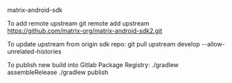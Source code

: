 matrix-android-sdk

To add remote upstream
git remote add upstream https://github.com/matrix-org/matrix-android-sdk2.git

To update upstream from origin sdk repo:
git pull upstream develop --allow-unrelated-histories

To publish new build into Gitlab Package Registry:
./gradlew assembleRelease
./gradlew publish
